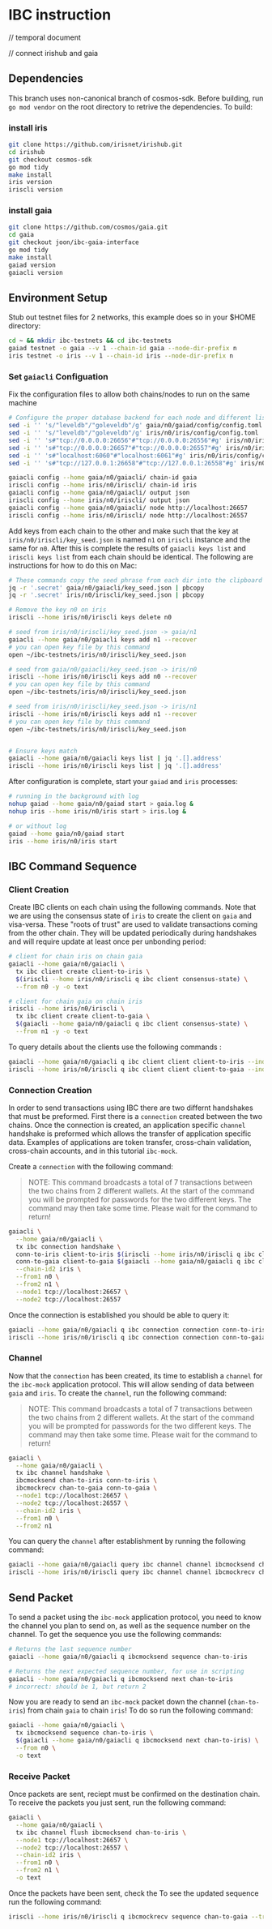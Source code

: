 # IBC instruction

// temporal document

// connect irishub and gaia

## Dependencies

This branch uses non-canonical branch of cosmos-sdk. Before building, run `go mod vendor` on the root directory to retrive the dependencies. To build:

### install iris

```bash
git clone https://github.com/irisnet/irishub.git
cd irishub
git checkout cosmos-sdk
go mod tidy
make install
iris version
iriscli version
```

### install gaia

```bash
git clone https://github.com/cosmos/gaia.git
cd gaia
git checkout joon/ibc-gaia-interface
go mod tidy
make install
gaiad version
gaiacli version
```

## Environment Setup

Stub out testnet files for 2 networks, this example does so in your $HOME directory:

```bash
cd ~ && mkdir ibc-testnets && cd ibc-testnets
gaiad testnet -o gaia --v 1 --chain-id gaia --node-dir-prefix n
iris testnet -o iris --v 1 --chain-id iris --node-dir-prefix n
```

### Set `gaiacli` Configuation

Fix the configuration files to allow both chains/nodes to run on the same machine

```bash
# Configure the proper database backend for each node and different listening ports
sed -i '' 's/"leveldb"/"goleveldb"/g' gaia/n0/gaiad/config/config.toml
sed -i '' 's/"leveldb"/"goleveldb"/g' iris/n0/iris/config/config.toml
sed -i '' 's#"tcp://0.0.0.0:26656"#"tcp://0.0.0.0:26556"#g' iris/n0/iris/config/config.toml
sed -i '' 's#"tcp://0.0.0.0:26657"#"tcp://0.0.0.0:26557"#g' iris/n0/iris/config/config.toml
sed -i '' 's#"localhost:6060"#"localhost:6061"#g' iris/n0/iris/config/config.toml
sed -i '' 's#"tcp://127.0.0.1:26658"#"tcp://127.0.0.1:26558"#g' iris/n0/iris/config/config.toml

gaiacli config --home gaia/n0/gaiacli/ chain-id gaia
iriscli config --home iris/n0/iriscli/ chain-id iris
gaiacli config --home gaia/n0/gaiacli/ output json
iriscli config --home iris/n0/iriscli/ output json
gaiacli config --home gaia/n0/gaiacli/ node http://localhost:26657
iriscli config --home iris/n0/iriscli/ node http://localhost:26557
```

Add keys from each chain to the other and make such that the key at `iris/n0/iriscli/key_seed.json` is named `n1` on `iriscli` instance and the same for `n0`. After this is complete the results of `gaiacli keys list` and `iriscli keys list` from each chain should be identical. The following are instructions for how to do this on Mac:

```bash
# These commands copy the seed phrase from each dir into the clipboard on mac
jq -r '.secret' gaia/n0/gaiacli/key_seed.json | pbcopy
jq -r '.secret' iris/n0/iriscli/key_seed.json | pbcopy

# Remove the key n0 on iris
iriscli --home iris/n0/iriscli keys delete n0

# seed from iris/n0/iriscli/key_seed.json -> gaia/n1
gaiacli --home gaia/n0/gaiacli keys add n1 --recover
# you can open key file by this command
open ~/ibc-testnets/iris/n0/iriscli/key_seed.json

# seed from gaia/n0/gaiacli/key_seed.json -> iris/n0
iriscli --home iris/n0/iriscli keys add n0 --recover
# you can open key file by this command
open ~/ibc-testnets/iris/n0/iriscli/key_seed.json

# seed from iris/n0/iriscli/key_seed.json -> iris/n1
iriscli --home iris/n0/iriscli keys add n1 --recover
# you can open key file by this command
open ~/ibc-testnets/iris/n0/iriscli/key_seed.json


# Ensure keys match
gaiacli --home gaia/n0/gaiacli keys list | jq '.[].address'
iriscli --home iris/n0/iriscli keys list | jq '.[].address'
```

After configuration is complete, start your `gaiad` and `iris` processes:

```bash
# running in the background with log
nohup gaiad --home gaia/n0/gaiad start > gaia.log &
nohup iris --home iris/n0/iris start > iris.log &

# or without log
gaiad --home gaia/n0/gaiad start
iris --home iris/n0/iris start
```

## IBC Command Sequence

### Client Creation

Create IBC clients on each chain using the following commands. Note that we are using the consensus state of `iris` to create the client on `gaia` and visa-versa. These "roots of trust" are used to validate transactions coming from the other chain. They will be updated periodically during handshakes and will require update at least once per unbonding period:

```bash
# client for chain iris on chain gaia
gaiacli --home gaia/n0/gaiacli \
  tx ibc client create client-to-iris \
  $(iriscli --home iris/n0/iriscli q ibc client consensus-state) \
  --from n0 -y -o text

# client for chain gaia on chain iris
iriscli --home iris/n0/iriscli \
  tx ibc client create client-to-gaia \
  $(gaiacli --home gaia/n0/gaiacli q ibc client consensus-state) \
  --from n1 -y -o text
```

To query details about the clients use the following commands :

```bash
gaiacli --home gaia/n0/gaiacli q ibc client client client-to-iris --indent
iriscli --home iris/n0/iriscli q ibc client client client-to-gaia --indent
```

### Connection Creation

In order to send transactions using IBC there are two differnt handshakes that must be preformed. First there is a `connection` created between the two chains. Once the connection is created, an application specific `channel` handshake is preformed which allows the transfer of application specific data. Examples of applications are token transfer, cross-chain validation, cross-chain accounts, and in this tutorial `ibc-mock`.

Create a `connection` with the following command:

> NOTE: This command broadcasts a total of 7 transactions between the two chains from 2 different wallets. At the start of the command you will be prompted for passwords for the two different keys. The command may then take some time. Please wait for the command to return!

```bash
gaiacli \
  --home gaia/n0/gaiacli \
  tx ibc connection handshake \
  conn-to-iris client-to-iris $(iriscli --home iris/n0/iriscli q ibc client path) \
  conn-to-gaia client-to-gaia $(gaiacli --home gaia/n0/gaiacli q ibc client path) \
  --chain-id2 iris \
  --from1 n0 \
  --from2 n1 \
  --node1 tcp://localhost:26657 \
  --node2 tcp://localhost:26557
```

Once the connection is established you should be able to query it:

```bash
gaiacli --home gaia/n0/gaiacli q ibc connection connection conn-to-iris --indent --trust-node
iriscli --home iris/n0/iriscli q ibc connection connection conn-to-gaia --indent --trust-node
```

### Channel

Now that the `connection` has been created, its time to establish a `channel` for the `ibc-mock` application protocol. This will allow sending of data between `gaia` and `iris`. To create the `channel`, run the following command:

> NOTE: This command broadcasts a total of 7 transactions between the two chains from 2 different wallets. At the start of the command you will be prompted for passwords for the two different keys. The command may then take some time. Please wait for the command to return!

```bash
gaiacli \
  --home gaia/n0/gaiacli \
  tx ibc channel handshake \
  ibcmocksend chan-to-iris conn-to-iris \
  ibcmockrecv chan-to-gaia conn-to-gaia \
  --node1 tcp://localhost:26657 \
  --node2 tcp://localhost:26557 \
  --chain-id2 iris \
  --from1 n0 \
  --from2 n1
```

You can query the `channel` after establishment by running the following command:

```bash
gaiacli --home gaia/n0/gaiacli query ibc channel channel ibcmocksend chan-to-iris --indent --trust-node
iriscli --home iris/n0/iriscli query ibc channel channel ibcmockrecv chan-to-gaia --indent --trust-node
```

## Send Packet

To send a packet using the `ibc-mock` application protocol, you need to know the channel you plan to send on, as well as the sequence number on the channel. To get the sequence you use the following commands:

```bash
# Returns the last sequence number
gaiacli --home gaia/n0/gaiacli q ibcmocksend sequence chan-to-iris

# Returns the next expected sequence number, for use in scripting
gaiacli --home gaia/n0/gaiacli q ibcmocksend next chan-to-iris
# incorrect: should be 1, but return 2
```

Now you are ready to send an `ibc-mock` packet down the channel (`chan-to-iris`) from chain `gaia` to chain `iris`! To do so run the following command:

```bash
gaiacli --home gaia/n0/gaiacli \
  tx ibcmocksend sequence chan-to-iris \
  $(gaiacli --home gaia/n0/gaiacli q ibcmocksend next chan-to-iris) \
  --from n0 \
  -o text
```

### Receive Packet

Once packets are sent, reciept must be confirmed on the destination chain. To receive the packets you just sent, run the following command:

```bash
gaiacli \
  --home gaia/n0/gaiacli \
  tx ibc channel flush ibcmocksend chan-to-iris \
  --node1 tcp://localhost:26657 \
  --node2 tcp://localhost:26557 \
  --chain-id2 iris \
  --from1 n0 \
  --from2 n1 \
  -o text
```

Once the packets have been sent, check the To see the updated sequence run the following command:

```bash
iriscli --home iris/n0/iriscli q ibcmockrecv sequence chan-to-gaia --trust-node
```
